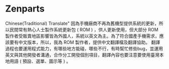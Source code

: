 # Zenparts
Chinese(Traditional) Translate"
        因為手機廠商不再為舊機型提供系統的更新，所以民間常有熱心人士製作系統更新包 ( ROM ) ，供人更新使用，但大部分 ROM 製作者受販賣地區影響皆為外國人，系統以英文為主。為了符合國產手機需求，應該要有中文版本，所以，我為 ROM 製作者，提供中文翻譯檔及翻譯協助。
         翻譯過程也要運用程式能力，有哪些地方能碰，哪些不行，有時幫忙修些bug，並運用英文與其他開發者溝通，合作分工開發個別項目，翻譯內容也要注意要使用臺灣本地用語 ( 預設、選單、圖示等 ) 。
